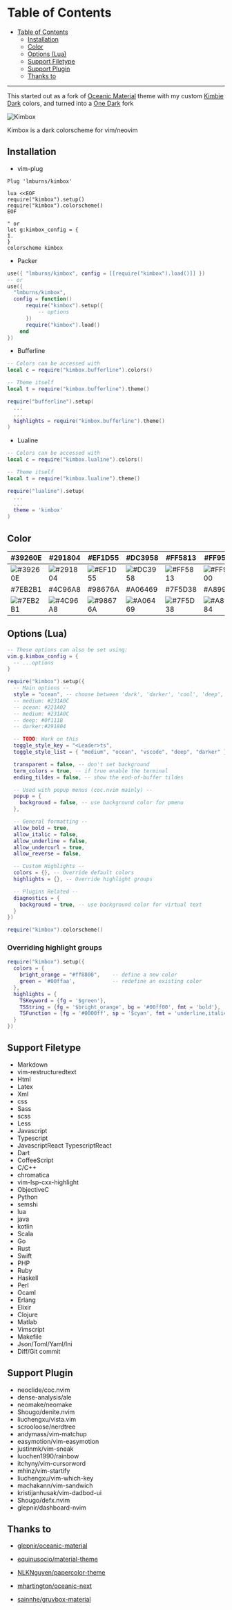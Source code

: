 # Table of Contents

- [Table of Contents](#table-of-contents)
  - [Installation](#installation)
  - [Color](#color)
  - [Options (Lua)](#options-lua)
  - [Support Filetype](#support-filetype)
  - [Support Plugin](#support-plugin)
  - [Thanks to](#thanks-to)

----

This started out as a fork of [Oceanic Material](https://github.com/glepnir/oceanic-material) theme with my custom [Kimbie Dark](https://marketplace.visualstudio.com/items?itemName=dnamsons.kimbie-dark-plus) colors, and turned into a [One Dark](https://github.com/navarasu/onedark.nvim) fork

![Kimbox](https://lmburns.com/gallery/media/large/kimbox-preview2.png)

Kimbox is a dark colorscheme for vim/neovim

## Installation

- vim-plug
```vim
Plug 'lmburns/kimbox'

lua <<EOF
require("kimbox").setup()
require("kimbox").colorscheme()
EOF

" or
let g:kimbox_config = {
1.
}
colorscheme kimbox
```

- Packer
```lua
use({ "lmburns/kimbox", config = [[require("kimbox").load()]] })
-- or
use({
  "lmburns/kimbox",
  config = function()
      require("kimbox").setup({
          -- options
      })
      require("kimbox").load()
    end
})
```

- Bufferline
```lua
-- Colors can be accessed with
local c = require("kimbox.bufferline").colors()

-- Theme itself
local t = require("kimbox.bufferline").theme()

require("bufferline").setup(
  ...
  ...
  highlights = require("kimbox.bufferline").theme()
)
```

- Lualine
```lua
-- Colors can be accessed with
local c = require("kimbox.lualine").colors()

-- Theme itself
local t = require("kimbox.lualine").theme()

require("lualine").setup(
  ...
  ...
  theme = 'kimbox'
)
```

## Color

| #39260E                                                         | #291804                                                         | #EF1D55                                                         | #DC3958                                                         | #FF5813                                                         | #FF9500                                                         | #819C3B                                                         |
| --------------------------------------------------------------- | --------------------------------------------------------------- | --------------------------------------------------------------- | --------------------------------------------------------------- | --------------------------------------------------------------- | --------------------------------------------------------------- | --------------------------------------------------------------- |
| ![#39260E](https://via.placeholder.com/80/39260E/000000?text=+) | ![#291804](https://via.placeholder.com/80/291804/000000?text=+) | ![#EF1D55](https://via.placeholder.com/80/EF1D55/000000?text=+) | ![#DC3958](https://via.placeholder.com/80/DC3958/000000?text=+) | ![#FF5813](https://via.placeholder.com/80/FF5813/000000?text=+) | ![#FF9500](https://via.placeholder.com/80/FF9500/000000?text=+) | ![#819C3B](https://via.placeholder.com/80/819C3B/000000?text=+) |
| #7EB2B1                                                         | #4C96A8                                                         | #98676A                                                         | #A06469                                                         | #7F5D38                                                         | #A89984                                                         | #D9AE80                                                         |
| ![#7EB2B1](https://via.placeholder.com/80/7EB2B1/000000?text=+) | ![#4C96A8](https://via.placeholder.com/80/4C96A8/000000?text=+) | ![#98676A](https://via.placeholder.com/80/98676A/000000?text=+) | ![#A06469](https://via.placeholder.com/80/A06469/000000?text=+) | ![#7F5D38](https://via.placeholder.com/80/7F5D38/000000?text=+) | ![#A89984](https://via.placeholder.com/80/A89984/000000?text=+) | ![#D9AE80](https://via.placeholder.com/80/D9AE80/000000?text=+) |

## Options (Lua)

```lua
-- These options can also be set using:
vim.g.kimbox_config = {
  -- ...options
}

require("kimbox").setup({
  -- Main options --
  style = "ocean", -- choose between 'dark', 'darker', 'cool', 'deep', 'warm', 'warmer' and 'light'
  -- medium: #231A0C
  -- ocean: #221A02
  -- medium: #231A0C
  -- deep: #0f111B
  -- darker:#291804

  -- TODO: Work on this
  toggle_style_key = "<Leader>ts",
  toggle_style_list = { "medium", "ocean", "vscode", "deep", "darker" }, -- or require("kimbox").bgs_list

  transparent = false, -- don't set background
  term_colors = true, -- if true enable the terminal
  ending_tildes = false, -- show the end-of-buffer tildes

  -- Used with popup menus (coc.nvim mainly) --
  popup = {
    background = false, -- use background color for pmenu
  },

  -- General formatting --
  allow_bold = true,
  allow_italic = false,
  allow_underline = false,
  allow_undercurl = true,
  allow_reverse = false,

  -- Custom Highlights --
  colors = {}, -- Override default colors
  highlights = {}, -- Override highlight groups

  -- Plugins Related --
  diagnostics = {
    background = true, -- use background color for virtual text
  }
})

require("kimbox").colorscheme()
```

### Overriding highlight groups

```lua
require("kimbox").setup({
  colors = {
    bright_orange = "#ff8800",    -- define a new color
    green = '#00ffaa',            -- redefine an existing color
  },
  highlights = {
    TSKeyword = {fg = '$green'},
    TSString = {fg = '$bright_orange', bg = '#00ff00', fmt = 'bold'},
    TSFunction = {fg = '#0000ff', sp = '$cyan', fmt = 'underline,italic'},
  }
})
```

## Support Filetype

- Markdown
- vim-restructuredtext
- Html
- Latex
- Xml
- css
- Sass
- scss
- Less
- Javascript
- Typescript
- JavascriptReact TypescriptReact
- Dart
- CoffeeScript
- C/C++
- chromatica
- vim-lsp-cxx-highlight
- ObjectiveC
- Python
- semshi
- lua
- java
- kotlin
- Scala
- Go
- Rust
- Swift
- PHP
- Ruby
- Haskell
- Perl
- Ocaml
- Erlang
- Elixir
- Clojure
- Matlab
- Vimscript
- Makefile
- Json/Toml/Yaml/Ini
- Diff/Git commit

## Support Plugin

- neoclide/coc.nvim
- dense-analysis/ale
- neomake/neomake
- Shougo/denite.nvim
- liuchengxu/vista.vim
- scrooloose/nerdtree
- andymass/vim-matchup
- easymotion/vim-easymotion
- justinmk/vim-sneak
- luochen1990/rainbow
- itchyny/vim-cursorword
- mhinz/vim-startify
- liuchengxu/vim-which-key
- machakann/vim-sandwich
- kristijanhusak/vim-dadbod-ui
- Shougo/defx.nvim
- glepnir/dashboard-nvim

## Thanks to

- [glepnir/oceanic-material](https://github.com/glepnir/oceanic-material)

- [equinusocio/material-theme](https://github.com/equinusocio/material-theme)

- [NLKNguyen/papercolor-theme](https://github.com/NLKNguyen/papercolor-theme)

- [mhartington/oceanic-next](https://github.com/mhartington/oceanic-next)

- [sainnhe/gruvbox-material](https://github.com/sainnhe/gruvbox-material)
